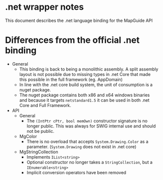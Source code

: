 # .net wrapper notes

This document describes the .net language binding for the MapGuide API

# Differences from the official .net binding

 * General
    * This binding is back to being a monolithic assembly. A split assembly layout is not possible due to missing types in .net Core that made this possible in the full framework (eg. AppDomain)
    * In line with the .net core build system, the unit of consumption is a nuget package.
    * The nuget package contains both x86 and x64 windows binaries and because it targets `netstandard1.5` it can be used in both .net Core and Full Framework.
 * API
    * General
       * The ```(IntPtr cPtr, bool memOwn)``` constructor signature is no longer public. This was always for SWIG internal use and should not be public. 
    * MgColor
       * There is no overload that accepts ```System.Drawing.Color``` as a parameter. (```System.Drawing``` does not exist in .net core)
    * MgStringCollection
       * Implements ```IList<string>```
       * Optional constructor no longer takes a ```StringCollection```, but a ```IEnumerable<string>```
       * Implicit conversion operators have been removed